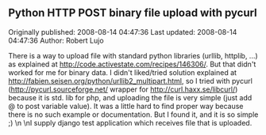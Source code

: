 ## Python HTTP POST binary file upload with pycurl 
Originally published: 2008-08-14 04:47:36 
Last updated: 2008-08-14 04:47:36 
Author: Robert Lujo 
 
There is a way to upload file with standard python libraries (urllib, httplib, ...) as explained at http://code.activestate.com/recipes/146306/. But that didn't worked for me for binary data. I didn't liked/tried solution explained at http://fabien.seisen.org/python/urllib2_multipart.html, so I tried with pycurl (http://pycurl.sourceforge.net/ wrapper for http://curl.haxx.se/libcurl/) because it is std. lib for php, and uploading the file is very simple (just add @<path-to-file> to post variable value). It was a little hard to find proper way because there is no such example or documentation. But I found it, and it is so simple ;)\n\nI supply django test application which receives file that is uploaded.